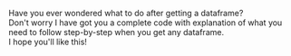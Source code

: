Have you ever wondered what to do after getting a dataframe?  
Don't worry I have got you a complete code with explanation of what you need to follow step-by-step when you get any dataframe.  
I hope you'll like this!
